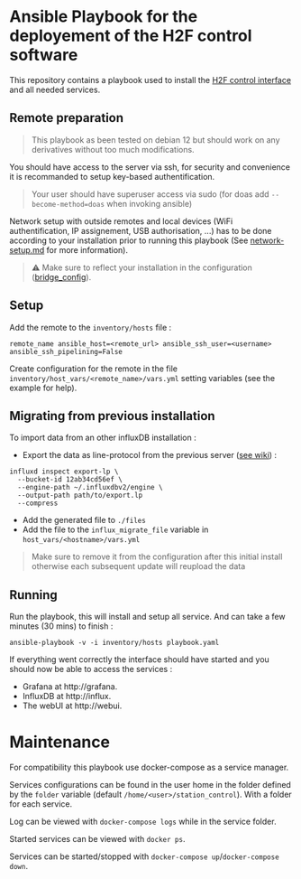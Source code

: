 # Ansible Playbook for the deployement of the H2F control software
This repository contains a playbook used to install the [H2F control interface](https://github.com/lkzjdnb/H2F_control) and all needed services.

## Remote preparation 
> This playbook as been tested on debian 12 but should work on any derivatives without too much modifications.

You should have access to the server via ssh, for security and convenience it is recommanded to setup key-based authentification.
> Your user should have superuser access via sudo (for doas add `--become-method=doas` when invoking ansible)

Network setup with outside remotes and local devices (WiFi authentification, IP assignement, USB authorisation, ...) has to be done according to your installation prior to running this playbook (See [network-setup.md](/docs/network-setup.md) for more information).
> :warning: Make sure to reflect your installation in the configuration ([bridge_config](https://github.com/lkzjdnb/bridge_config)).

## Setup
Add the remote to the `inventory/hosts` file : 

`remote_name ansible_host=<remote_url> ansible_ssh_user=<username> ansible_ssh_pipelining=False`

Create configuration for the remote in the file `inventory/host_vars/<remote_name>/vars.yml` setting variables (see the example for help).

## Migrating from previous installation
To import data from an other influxDB installation : 
- Export the data as line-protocol from the previous server ([see wiki](https://docs.influxdata.com/influxdb/v2/write-data/migrate-data/migrate-oss/)) : 
```
influxd inspect export-lp \
  --bucket-id 12ab34cd56ef \
  --engine-path ~/.influxdbv2/engine \
  --output-path path/to/export.lp
  --compress
```
- Add the generated file to `./files`
- Add the file to the `influx_migrate_file` variable in `host_vars/<hostname>/vars.yml`

> Make sure to remove it from the configuration after this initial install otherwise each subsequent update will reupload the data

## Running
Run the playbook, this will install and setup all service. And can take a few minutes (30 mins) to finish : 

`ansible-playbook -v -i inventory/hosts playbook.yaml`

If everything went correctly the interface should have started and you should now be able to access the services : 
- Grafana at http://grafana.<hostname>
- InfluxDB at http://influx.<hostname>
- The webUI at http://webui.<hostname>

# Maintenance
For compatibility this playbook use docker-compose as a service manager.

Services configurations can be found in the user home in the folder defined by the `folder` variable (default `/home/<user>/station_control`). With a folder for each service.

Log can be viewed with `docker-compose logs` while in the service folder.

Started services can be viewed with `docker ps`.

Services can be started/stopped with `docker-compose up`/`docker-compose down`.
